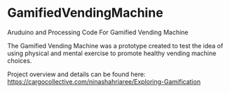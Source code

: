 # GamifiedVendingMachine
Aruduino and Processing Code For Gamified Vending Machine

The Gamified Vending Machine was a prototype created to test the idea of using physical and mental exercise to promote healthy vending machine choices. 

Project overview and details can be found here: https://cargocollective.com/ninashahriaree/Exploring-Gamification
